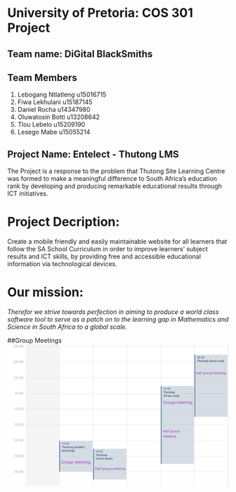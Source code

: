 # University of Pretoria: COS 301 Project 
## Team name: DiGital BlackSmiths
## Team Members

1. Lebogang Ntlatleng		u15016715	
2. Fiwa	Lekhulani		u15187145	
3. Daniel	 Rocha		u14347980
4. Oluwatosin Botti		u13208642	
5. Tlou Lebelo			u15209190	
6. Lesego Mabe		u15055214 

## Project Name: Entelect - Thutong LMS
The Project is a response to the problem that Thutong Site Learning Centre was formed to make a meaningful difference to South Africa’s education rank by developing and producing remarkable educational results through ICT initiatives.
# Project Decription: 
Create a mobile friendly and easily maintainable website for all learners that follow the SA School Curriculum in order to improve learners’ subject results and ICT skills, by providing free and accessible educational information via technological devices.

# Our mission: 
*Therefor we strive towards perfection in aiming to produce a world class software tool to serve as a patch on to the learning gap in Mathematics and Science in South Africa to a global scale.*	

##Group Meetings 
![alt text](https://github.com/DannR11/DiGital-BlackSmiths/blob/master/Meeting%20time%20table.png)
